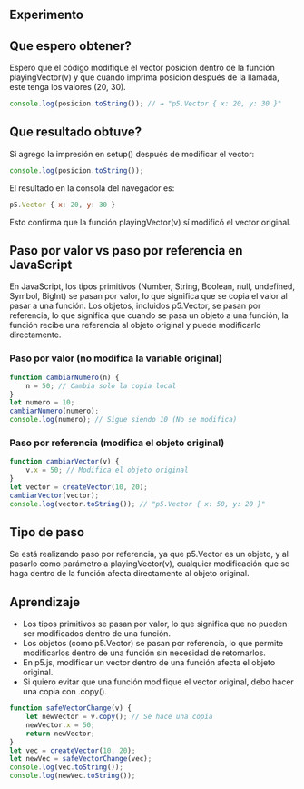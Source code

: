 ## Experimento
## Que espero obtener?
Espero que el código modifique el vector posicion dentro de la función playingVector(v) y que cuando imprima posicion después de la llamada, este tenga los valores (20, 30).
``` js
console.log(posicion.toString()); // → "p5.Vector { x: 20, y: 30 }"
```
## Que resultado obtuve?
Si agrego la impresión en setup() después de modificar el vector:
```js
console.log(posicion.toString());
```
El resultado en la consola del navegador es:
``` js
p5.Vector { x: 20, y: 30 }
```
Esto confirma que la función playingVector(v) sí modificó el vector original.
## Paso por valor vs paso por referencia en JavaScript
En JavaScript, los tipos primitivos (Number, String, Boolean, null, undefined, Symbol, BigInt) se pasan por valor, lo que significa que se copia el valor al pasar a una función.
Los objetos, incluidos p5.Vector, se pasan por referencia, lo que significa que cuando se pasa un objeto a una función, la función recibe una referencia al objeto original y puede modificarlo directamente.
### Paso por valor (no modifica la variable original)
``` js
function cambiarNumero(n) {
    n = 50; // Cambia solo la copia local
}
let numero = 10;
cambiarNumero(numero);
console.log(numero); // Sigue siendo 10 (No se modifica)
```
### Paso por referencia (modifica el objeto original)
``` js
function cambiarVector(v) {
    v.x = 50; // Modifica el objeto original
}
let vector = createVector(10, 20);
cambiarVector(vector);
console.log(vector.toString()); // "p5.Vector { x: 50, y: 20 }"
```
## Tipo de paso
Se está realizando paso por referencia, ya que p5.Vector es un objeto, y al pasarlo como parámetro a playingVector(v), cualquier modificación que se haga dentro de la función afecta directamente al objeto original.
## Aprendizaje
* Los tipos primitivos se pasan por valor, lo que significa que no pueden ser modificados dentro de una función.
* Los objetos (como p5.Vector) se pasan por referencia, lo que permite modificarlos dentro de una función sin necesidad de retornarlos.
* En p5.js, modificar un vector dentro de una función afecta el objeto original.
* Si quiero evitar que una función modifique el vector original, debo hacer una copia con .copy().
``` js
function safeVectorChange(v) {
    let newVector = v.copy(); // Se hace una copia
    newVector.x = 50;
    return newVector;
}
let vec = createVector(10, 20);
let newVec = safeVectorChange(vec);
console.log(vec.toString());
console.log(newVec.toString());
```
